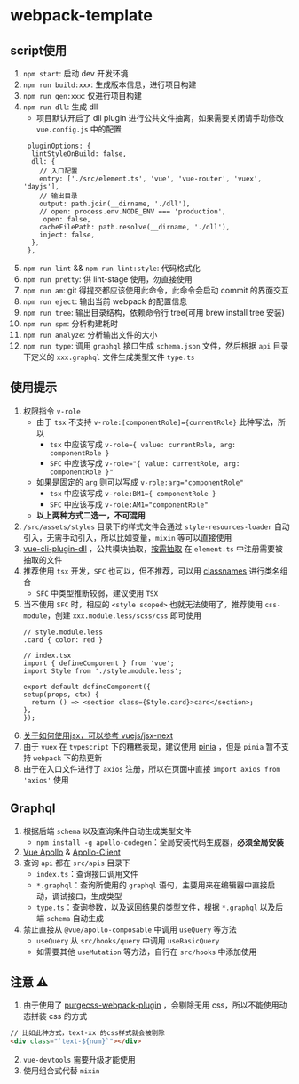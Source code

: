 # webpack-template

## script使用

1. `npm start`: 启动 dev 开发环境
2. `npm run build:xxx`: 生成版本信息，进行项目构建
3. `npm run gen:xxx`: 仅进行项目构建
4. `npm run dll`: 生成 dll
   - 项目默认开启了 dll plugin 进行公共文件抽离，如果需要关闭请手动修改 `vue.config.js` 中的配置
   ```
    pluginOptions: {
     lintStyleOnBuild: false,
     dll: {
       // 入口配置
       entry: ['./src/element.ts', 'vue', 'vue-router', 'vuex', 'dayjs'],
       // 输出目录
       output: path.join(__dirname, './dll'),
       // open: process.env.NODE_ENV === 'production',
        open: false,
       cacheFilePath: path.resolve(__dirname, './dll'),
       inject: false,
     },
    },
    ```
5. `npm run lint` && `npm run lint:style`: 代码格式化
6. `npm run pretty`: 供 lint-stage 使用，勿直接使用
7. `npm run am`: git 得提交都应该使用此命令，此命令会启动 commit 的界面交互
8. `npm run eject`: 输出当前 webpack 的配置信息
9. `npm run tree`: 输出目录结构，依赖命令行 tree(可用 brew install tree 安装)
10. `npm run spm`: 分析构建耗时
11. `npm run analyze`: 分析输出文件的大小
12. `npm run type`: 调用 `graphql` 接口生成 `schema.json` 文件，然后根据 `api` 目录下定义的 `xxx.graphql` 文件生成类型文件 `type.ts`

## 使用提示

1. 权限指令 `v-role`
   - 由于 `tsx` 不支持 `v-role:[componentRole]={currentRole}` 此种写法，所以
     - `tsx` 中应该写成 `v-role={ value: currentRole, arg: componentRole }`
     - `SFC` 中应该写成 `v-role="{ value: currentRole, arg: componentRole }"`
   - 如果是固定的 `arg` 则可以写成 `v-role:arg="componentRole"`
     - `tsx` 中应该写成 `v-role:BM1={ componentRole }`
     - `SFC` 中应该写成 `v-role:AM1="componentRole"`
   - **以上两种方式二选一，不可混用**
2. `/src/assets/styles` 目录下的样式文件会通过 `style-resources-loader` 自动引入，无需手动引入，所以比如变量，`mixin` 等可以直接使用
3. [vue-cli-plugin-dll](https://github.com/fingerpan/vue-cli-plugin-dll/wiki/zh_cn.md) ，公共模块抽取，[按需抽取](https://github.com/fingerpan/vue-cli-plugin-dll/wiki/zh_cn.md#%E6%8C%89%E9%9C%80%E5%8A%A0%E8%BD%BD) 在 `element.ts` 中注册需要被抽取的文件
4. 推荐使用 `tsx` 开发，`SFC` 也可以，但不推荐，可以用 [classnames](https://www.npmjs.com/package/classnames) 进行类名组合
   - `SFC` 中类型推断较弱，建议使用 `TSX`
5. 当不使用 `SFC` 时，相应的 `<style scoped>` 也就无法使用了，推荐使用 `css-module`，创建 `xxx.module.less/scss/css` 即可使用
	```
	// style.module.less
	.card { color: red }
	
	// index.tsx
	import { defineComponent } from 'vue';
	import Style from './style.module.less';
	
	export default defineComponent({
    setup(props, ctx) {
      return () => <section class={Style.card}>card</section>;
    },
	});
	```
6. [关于如何使用jsx，可以参考 vuejs/jsx-next](https://github.com/vuejs/jsx-next/blob/dev/packages/babel-plugin-jsx/README-zh_CN.md)
7. 由于 `vuex` 在 `typescript` 下的糟糕表现，建议使用 [pinia](https://pinia.esm.dev/) ，但是 `pinia` 暂不支持 `webpack`  下的热更新
8. 由于在入口文件进行了 `axios` 注册，所以在页面中直接 `import axios from 'axios'` 使用

## Graphql

1. 根据后端 `schema` 以及查询条件自动生成类型文件
	- `npm install -g apollo-codegen`：全局安装代码生成器，**必须全局安装**
2. [Vue Apollo](https://v4.apollo.vuejs.org/zh-cn/guide-composable/) & [Apollo-Client](https://www.apollographql.com/docs/react/)
3. 查询 `api` 都在 `src/apis` 目录下
	- `index.ts`：查询接口调用文件
	- `*.graphql`：查询所使用的 `graphql` 语句，主要用来在编辑器中直接启动，调试接口，生成类型
	- `type.ts`：查询参数，以及返回结果的类型文件，根据 `*.graphql` 以及后端 `schema` 自动生成
4. 禁止直接从 `@vue/apollo-composable` 中调用 `useQuery` 等方法
   - `useQuery` 从 `src/hooks/query` 中调用 `useBasicQuery`
   - 如需要其他 `useMutation` 等方法，自行在 `src/hooks` 中添加使用

## 注意 ⚠️

1. 由于使用了 [purgecss-webpack-plugin](https://www.npmjs.com/package/purgecss-webpack-plugin) ，会剔除无用 css，所以不能使用动态拼装 css 的方式
```html
// 比如此种方式，text-xx 的css样式就会被剔除
<div class="`text-${num}`"></div>
```
2. `vue-devtools` 需要升级才能使用
3. 使用组合式代替 `mixin`


